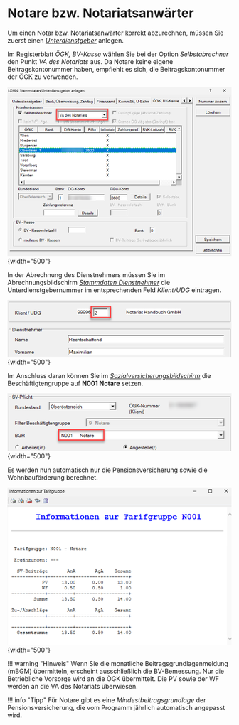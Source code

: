 # Notare bzw. Notariatsanwärter

Um einen Notar bzw. Notariatsanwärter korrekt abzurechnen, müssen Sie zuerst einen [*Unterdienstgeber*](../Klientenstammdaten/Unterdienstgeber.md) anlegen.

Im Registerblatt *ÖGK, BV-Kasse* wählen Sie bei der Option *Selbstabrechner* den Punkt *VA des Notariats* aus. Da Notare keine eigene Beitragskontonummer haben, empfiehlt es sich, die Beitragskontonummer der ÖGK zu verwenden.

![Image](img/image607.png){width="500"}

In der Abrechnung des Dienstnehmers müssen Sie im Abrechnungsbildschirm [*Stammdaten Dienstnehmer*](../Abrechnungsbildschirme/Stammdaten_Dienstnehmer.md) die Unterdienstgebernummer im entsprechenden Feld *Klient/UDG* eintragen.

![Image](img/image608.png){width="500"}

Im Anschluss daran können Sie im [*Sozialversicherungsbildschirm*](../Abrechnungsbildschirme/Sozialversicherung.md) die Beschäftigtengruppe auf **N001 Notare** setzen.

![Image](img/image609.png){width="500"}

Es werden nun automatisch nur die Pensionsversicherung sowie die Wohnbauförderung berechnet.

![Image](img/image610.png){width="500"}

!!! warning "Hinweis"
    Wenn Sie die monatliche Beitragsgrundlagenmeldung (mBGM) übermitteln, erscheint ausschließlich die BV-Bemessung. Nur die Betriebliche Vorsorge wird an die ÖGK übermittelt. Die PV sowie der WF werden an die VA des Notariats überwiesen. 

!!! info "Tipp"
    Für Notare gibt es eine *Mindestbeitragsgrundlage* der Pensionsversicherung, die vom Programm jährlich automatisch angepasst wird.